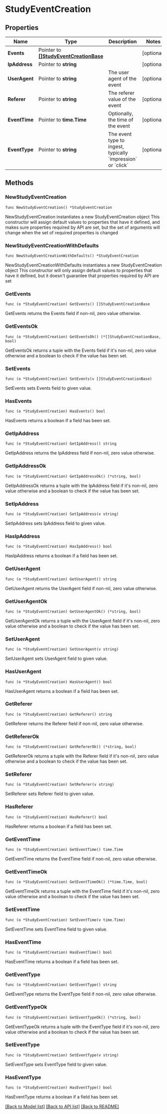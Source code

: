 # StudyEventCreation

## Properties

Name | Type | Description | Notes
------------ | ------------- | ------------- | -------------
**Events** | Pointer to [**[]StudyEventCreationBase**](StudyEventCreationBase.md) |  | [optional] 
**IpAddress** | Pointer to **string** |  | [optional] 
**UserAgent** | Pointer to **string** | The user agent of the event | [optional] 
**Referer** | Pointer to **string** | The referer value of the event | [optional] 
**EventTime** | Pointer to **time.Time** | Optionally, the time of the event | [optional] 
**EventType** | Pointer to **string** | The event type to ingest, typically &#x60;impression&#x60; or &#x60;click&#x60; | [optional] 

## Methods

### NewStudyEventCreation

`func NewStudyEventCreation() *StudyEventCreation`

NewStudyEventCreation instantiates a new StudyEventCreation object
This constructor will assign default values to properties that have it defined,
and makes sure properties required by API are set, but the set of arguments
will change when the set of required properties is changed

### NewStudyEventCreationWithDefaults

`func NewStudyEventCreationWithDefaults() *StudyEventCreation`

NewStudyEventCreationWithDefaults instantiates a new StudyEventCreation object
This constructor will only assign default values to properties that have it defined,
but it doesn't guarantee that properties required by API are set

### GetEvents

`func (o *StudyEventCreation) GetEvents() []StudyEventCreationBase`

GetEvents returns the Events field if non-nil, zero value otherwise.

### GetEventsOk

`func (o *StudyEventCreation) GetEventsOk() (*[]StudyEventCreationBase, bool)`

GetEventsOk returns a tuple with the Events field if it's non-nil, zero value otherwise
and a boolean to check if the value has been set.

### SetEvents

`func (o *StudyEventCreation) SetEvents(v []StudyEventCreationBase)`

SetEvents sets Events field to given value.

### HasEvents

`func (o *StudyEventCreation) HasEvents() bool`

HasEvents returns a boolean if a field has been set.

### GetIpAddress

`func (o *StudyEventCreation) GetIpAddress() string`

GetIpAddress returns the IpAddress field if non-nil, zero value otherwise.

### GetIpAddressOk

`func (o *StudyEventCreation) GetIpAddressOk() (*string, bool)`

GetIpAddressOk returns a tuple with the IpAddress field if it's non-nil, zero value otherwise
and a boolean to check if the value has been set.

### SetIpAddress

`func (o *StudyEventCreation) SetIpAddress(v string)`

SetIpAddress sets IpAddress field to given value.

### HasIpAddress

`func (o *StudyEventCreation) HasIpAddress() bool`

HasIpAddress returns a boolean if a field has been set.

### GetUserAgent

`func (o *StudyEventCreation) GetUserAgent() string`

GetUserAgent returns the UserAgent field if non-nil, zero value otherwise.

### GetUserAgentOk

`func (o *StudyEventCreation) GetUserAgentOk() (*string, bool)`

GetUserAgentOk returns a tuple with the UserAgent field if it's non-nil, zero value otherwise
and a boolean to check if the value has been set.

### SetUserAgent

`func (o *StudyEventCreation) SetUserAgent(v string)`

SetUserAgent sets UserAgent field to given value.

### HasUserAgent

`func (o *StudyEventCreation) HasUserAgent() bool`

HasUserAgent returns a boolean if a field has been set.

### GetReferer

`func (o *StudyEventCreation) GetReferer() string`

GetReferer returns the Referer field if non-nil, zero value otherwise.

### GetRefererOk

`func (o *StudyEventCreation) GetRefererOk() (*string, bool)`

GetRefererOk returns a tuple with the Referer field if it's non-nil, zero value otherwise
and a boolean to check if the value has been set.

### SetReferer

`func (o *StudyEventCreation) SetReferer(v string)`

SetReferer sets Referer field to given value.

### HasReferer

`func (o *StudyEventCreation) HasReferer() bool`

HasReferer returns a boolean if a field has been set.

### GetEventTime

`func (o *StudyEventCreation) GetEventTime() time.Time`

GetEventTime returns the EventTime field if non-nil, zero value otherwise.

### GetEventTimeOk

`func (o *StudyEventCreation) GetEventTimeOk() (*time.Time, bool)`

GetEventTimeOk returns a tuple with the EventTime field if it's non-nil, zero value otherwise
and a boolean to check if the value has been set.

### SetEventTime

`func (o *StudyEventCreation) SetEventTime(v time.Time)`

SetEventTime sets EventTime field to given value.

### HasEventTime

`func (o *StudyEventCreation) HasEventTime() bool`

HasEventTime returns a boolean if a field has been set.

### GetEventType

`func (o *StudyEventCreation) GetEventType() string`

GetEventType returns the EventType field if non-nil, zero value otherwise.

### GetEventTypeOk

`func (o *StudyEventCreation) GetEventTypeOk() (*string, bool)`

GetEventTypeOk returns a tuple with the EventType field if it's non-nil, zero value otherwise
and a boolean to check if the value has been set.

### SetEventType

`func (o *StudyEventCreation) SetEventType(v string)`

SetEventType sets EventType field to given value.

### HasEventType

`func (o *StudyEventCreation) HasEventType() bool`

HasEventType returns a boolean if a field has been set.


[[Back to Model list]](../README.md#documentation-for-models) [[Back to API list]](../README.md#documentation-for-api-endpoints) [[Back to README]](../README.md)


